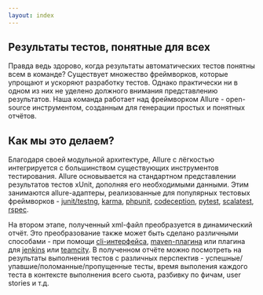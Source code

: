 ```yaml
---
layout: index
---
```

## Результаты тестов, понятные для всех
Правда ведь здорово, когда результаты автоматических тестов понятны всем в команде? Существует множество фреймворков, которые упрощают и ускоряют разработку тестов. Однако практически ни в одном из них не уделено должного внимания представлению результатов. Наша команда работает над фреймворком Allure - open-source инструментом, созданным для генерации простых и понятных отчётов.

## Как мы это делаем?
Благодаря своей модульной архитектуре, Allure с лёгкостью интегрируется с большинством существующих инструментов тестирования. Allure основывается на стандартном представлении результатов тестов xUnit, дополняя его необходимыми данными. Этим занимаются allure-адаптеры, реализованные для популярных тестовых фреймворков - [junit/testng](https://github.com/allure-framework/allure-core), [karma](https://github.com/allure-framework/karma-allure-reporter), [phpunit](https://github.com/allure-framework/allure-phpunit), [codeception](https://github.com/allure-framework/allure-codeception), [pytest](https://github.com/allure-framework/allure-python), [scalatest](https://github.com/allure-framework/allure-scalatest), [rspec](https://github.com/allure-framework/allure-rspec). 

На втором этапе, полученный xml-файл преобразуется в динамический отчёт. Это преобразование также может быть сделано различными способами - при помощи [cli-интерфейса](https://github.com/allure-framework/allure-cli-zip), [maven-плагина](https://github.com/allure-framework/allure-maven-plugin) или плагина для [jenkins](https://github.com/allure-framework/allure-jenkins-plugin) или [teamcity](https://github.com/allure-framework/allure-teamcity-plugin). В полученном отчёте можно посмотреть на результаты выполнения тестов с различных перспектив - успешные/упавшие/поломанные/пропущенные тесты, время выполения каждого теста в контексте выполнения всего сьюта, разбивку по фичам, user stories и т.д.
